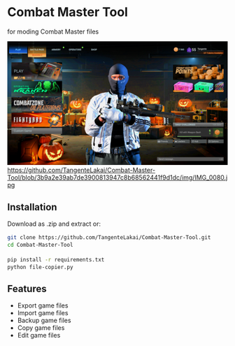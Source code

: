 
# Combat Master Tool

for moding Combat Master files

![Colorfull1](https://raw.githubusercontent.com/TangenteLakai/Combat-Master-Reshade-Presets/refs/heads/main/img/colorfull1.png)
https://github.com/TangenteLakai/Combat-Master-Tool/blob/3b9a2e39ab7de3900813947c8b68562441f9d1dc/img/IMG_0080.jpg

## Installation

Download as .zip and extract or:

```bash
git clone https://github.com/TangenteLakai/Combat-Master-Tool.git
cd Combat-Master-Tool

pip install -r requirements.txt
python file-copier.py
```




## Features

- Export game files
- Import game files
- Backup game files
- Copy  game files
- Edit  game files

